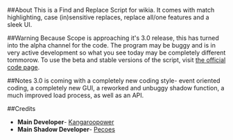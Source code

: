 ##About
This is a Find and Replace Script for wikia. It comes with match highlighting, case (in)sensitive 
replaces, replace all/one features and a sleek UI.

##Warning
Because Scope is approaching it's 3.0 release, this has turned into the alpha channel for the code. 
The program may be buggy and is in very active development so what you see today may be completely different tommorow. 
To use the beta and stable versions of the script, visit [the official code page](http://kangaroopower.wikia.com/wiki/Scope).

##Notes
3.0 is coming with a completely new coding style- event oriented coding, a completely new GUI, a reworked and unbuggy shadow function, a much improved load process, as well as an API.

##Credits
* **Main Developer**- [Kangaroopower](http://github.com/kangaroopower)
* **Main Shadow Developer**- [Pecoes](http://github.com/pecoes)